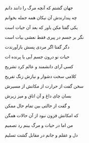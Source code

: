 جهان گشتم که آنچه مرگ را دانند دانم

چه پندارندش آن نیکان همه جمله بخوانم

یکی گفتا مکن باور که بعد آن حیات است

نگر بر جسم در پیری فقط نعشی بیات است

دگر گفتا اگر مردی پسش بازآورندت

حیات نو درون جسم آبی یا پرنده ات

کسی آرای دانشمند و عالم کرد تشریح

کلامی سخت دشوار و نیازش زنگ تفریح

سخن گفت از حرارت از مکانش از مسیرش

بسان چای داغ و آن اتاق و میز زیرش

و گفت از حالتی بین تمام حال ممکن

که امکانش فزون نبود از آن حالات همگن

من اما در حیات و مرگ بینم رد تصمیم

دل و عقلم و جانم در مقابل گشت تسلیم

